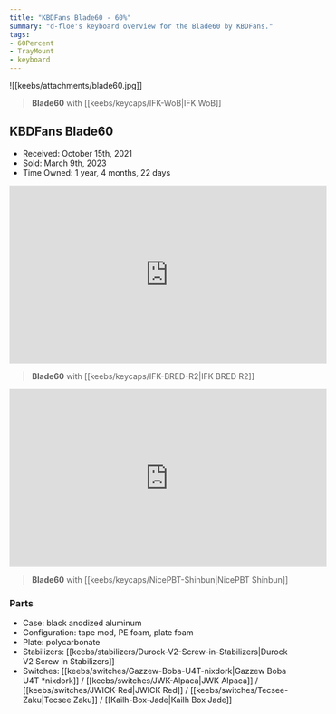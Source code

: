 ```yaml
---
title: "KBDFans Blade60 - 60%"
summary: "d-floe's keyboard overview for the Blade60 by KBDFans."
tags:
- 60Percent
- TrayMount
- keyboard
---
```


![[keebs/attachments/blade60.jpg]]

> **Blade60** with [[keebs/keycaps/IFK-WoB|IFK WoB]]

## KBDFans Blade60

- Received: October 15th, 2021
- Sold: March 9th, 2023
- Time Owned: 1 year, 4 months, 22 days

<iframe width="560" height="315" src="https://www.youtube-nocookie.com/embed/bti6vvykF1w" title="YouTube video player" frameborder="0" allow="accelerometer; autoplay; clipboard-write; encrypted-media; gyroscope; picture-in-picture; web-share" allowfullscreen></iframe>

> **Blade60** with [[keebs/keycaps/IFK-BRED-R2|IFK BRED R2]]

<iframe width="560" height="315" src="https://www.youtube-nocookie.com/embed/EPrUcKmqydE" title="YouTube video player" frameborder="0" allow="accelerometer; autoplay; clipboard-write; encrypted-media; gyroscope; picture-in-picture; web-share" allowfullscreen></iframe>

> **Blade60** with [[keebs/keycaps/NicePBT-Shinbun|NicePBT Shinbun]]

### Parts

- Case: black anodized aluminum
- Configuration: tape mod, PE foam, plate foam
- Plate: polycarbonate
- Stabilizers: [[keebs/stabilizers/Durock-V2-Screw-in-Stabilizers|Durock V2 Screw in Stabilizers]]
- Switches: [[keebs/switches/Gazzew-Boba-U4T-nixdork|Gazzew Boba U4T *nixdork]] / [[keebs/switches/JWK-Alpaca|JWK Alpaca]] / [[keebs/switches/JWICK-Red|JWICK Red]] / [[keebs/switches/Tecsee-Zaku|Tecsee Zaku]] / [[Kailh-Box-Jade|Kailh Box Jade]]
